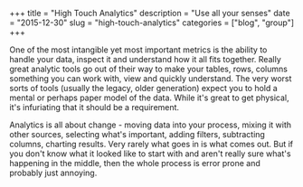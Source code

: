 +++
title = "High Touch Analytics"
description = "Use all your senses"
date = "2015-12-30"
slug = "high-touch-analytics"
categories = ["blog", "group"]
+++

One of the most intangible yet most important metrics is the ability to handle your data, inspect it and understand how it all fits together.  Really great analytic tools go out of their way to make your tables, rows, columns something you can work with, view and quickly understand.  The very worst sorts of tools (usually the legacy, older generation) expect you to hold a mental or perhaps paper model of the data.  While it's great to get physical, it's infuriating that it should be a requirement.

Analytics is all about change - moving data into your process, mixing it with other sources, selecting what's important, adding filters, subtracting columns, charting results.  Very rarely what goes in is what comes out.  But if you don't know what it looked like to start with and aren't really sure what's happening in the middle, then the whole process is error prone and probably just annoying.
